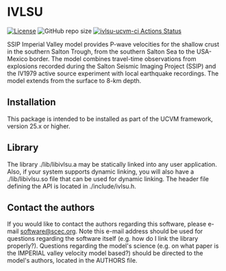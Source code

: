 # IVLSU  

[![License](https://img.shields.io/badge/License-BSD_3--Clause-blue.svg)](https://opensource.org/licenses/BSD-3-Clause)
![GitHub repo size](https://img.shields.io/github/repo-size/sceccode/ivlsu)
[![ivlsu-ucvm-ci Actions Status](https://github.com/SCECcode/ivlsu/workflows/ivlsu-ucvm-ci/badge.svg
)](https://github.com/SCECcode/ivlsu/actions)


SSIP Imperial Valley model provides P-wave velocities for the shallow crust in
the southern Salton Trough, from the southern Salton Sea to the USA-Mexico border.
The model combines travel-time observations from explosions recorded during the 
Salton Seismic Imaging Project (SSIP) and the IV1979 active source experiment 
with local earthquake recordings. The model extends from the surface to 8-km depth.

## Installation

This package is intended to be installed as part of the UCVM framework,
version 25.x or higher. 

## Library

The library ./lib/libivlsu.a may be statically linked into any
user application. Also, if your system supports dynamic linking,
you will also have a ./lib/libivlsu.so file that can be used
for dynamic linking. The header file defining the API is located
in ./include/ivlsu.h.

## Contact the authors

If you would like to contact the authors regarding this software,
please e-mail software@scec.org. Note this e-mail address should
be used for questions regarding the software itself (e.g. how
do I link the library properly?). Questions regarding the model's
science (e.g. on what paper is the IMPERIAL valley velocity model
based?) should be directed to the model's authors, located in the
AUTHORS file.


